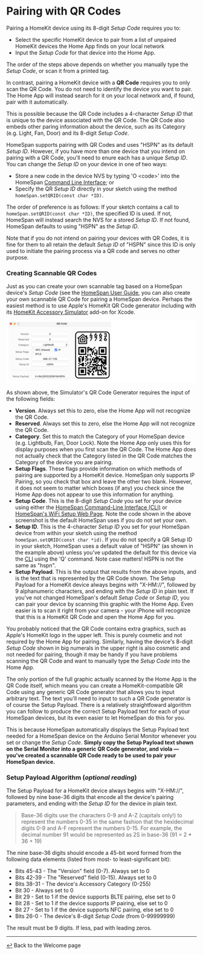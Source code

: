 # Pairing with QR Codes

Pairing a HomeKit device using its 8-digit *Setup Code* requires you to:

* Select the specific HomeKit device to pair from a list of unpaired HomeKit devices the Home App finds on your local network
* Input the *Setup Code* for that device into the Home App.

The order of the steps above depends on whether you manually type the *Setup Code*, or scan it from a printed tag.

In contrast, pairing a HomeKit device with a **QR Code** requires you to only scan the QR Code.  You do not need to identify the device you want to pair.  The Home App will instead search for it on your local network and, if found, pair with it automatically.

This is possible because the QR Code includes a 4-character *Setup ID* that is unique to the device associated with the QR Code.  The QR Code also embeds other paring information about the device, such as its Category (e.g. Light, Fan, Door) and its 8-digit *Setup Code*.

HomeSpan supports pairing with QR Codes and uses "HSPN" as its default *Setup ID*.  However, if you have more than one device that you intend on pairing with a QR Code, you'll need to enure each has a unique *Setup ID*.  You can change the *Setup ID* on your device in one of two ways:

* Store a new code in the device NVS by typing 'O \<code\>' into the HomeSpan [Command Line Interface](https://github.com/HomeSpan/HomeSpan/blob/master/docs/CLI.md); or
* Specify the QR *Setup ID* directly in your sketch using the method `homeSpan.setQRID(const char *ID)`. 
  
The order of preference is as follows:  If your sketch contains a call to `homeSpan.setQRID(const char *ID)`, the specified ID is used.  If not, HomeSpan will instead search the NVS for a stored *Setup ID*.  If not found, HomeSpan defaults to using "HSPN" as the *Setup ID*.
  
Note that if you do not intend on pairing your devices with QR Codes, it is fine for them to all retain the default *Setup ID* of "HSPN" since this ID is only used to initiate the pairing process via a QR code and serves no other purpose.

### Creating Scannable QR Codes

Just as you can create your own scannable tag based on a HomeSpan device's *Setup Code* (see the [HomeSpan User Guide](https://github.com/HomeSpan/HomeSpan/blob/master/docs/UserGuide.md#creating-a-scannable-tag), you can also create your own scannable QR Code for pairing a HomeSpan device.  Perhaps the easiest method is to use Apple's HomeKit QR Code generator including with its [HomeKit Accessory Simulator](https://developer.apple.com/documentation/homekit/testing_your_app_with_the_homekit_accessory_simulator) add-on for Xcode.

![QR Code Generator](images/QRCode.png)

As shown above, the Simulator's QR Code Generator requires the input of the following fields:

* **Version**.  Always set this to zero, else the Home App will not recognize the QR Code.
* **Reserved**.  Always set this to zero, else the Home App will not recognize the QR Code.
* **Category**.  Set this to match the Category of your HomeSpan device (e.g. Lightbulb, Fan, Door Lock).  Note the Home App only uses this for display purposes when you first scan the QR Code.  The Home App does not actually check that the Category listed in the QR Code matches the Category of the device you are pairing.
* **Setup Flags**.  These flags provide information on which methods of pairing are supported by a HomeKit device.  HomeSpan only supports IP Pairing, so you check that box and leave the other two blank.  However, it does not seem to matter which boxes (if any) you check since the Home App does not appear to use this information for anything.
* **Setup Code**.  This is the 8-digit *Setup Code* you set for your device using either the [HomeSpan Command-Line Interface (CLI)](https://github.com/HomeSpan/HomeSpan/blob/master/docs/CLI.md) or [HomeSpan's WiFi Setup Web Page](https://github.com/HomeSpan/HomeSpan/blob/master/docs/UserGuide.md#setting-homespans-wifi-credentials-and-setup-code).  Note the code shown in the above screenshot is the default HomeSpan uses if you do not set your own.
* **Setup ID**.  This is the 4-character *Setup ID* you set for your HomeSpan device from within your sketch using the method `homeSpan.setQRID(const char *id)`.  If you do not specify a QR Setup ID in your sketch, HomeSpan uses a default value of "HSPN" (as shown in the example above) unless you've updated the default for this device via the [CLI](CLI.md) using the 'Q' command.  Note case matters!  HSPN is not the same as "hspn".
* **Setup Payload**.  This is the output that results from the above inputs, and is the text that is represented by the QR Code shown.  The Setup Payload for a HomeKit device always begins with "X-HM://", followed by 9 alphanumeric characters, and ending with the *Setup ID* in plain text.  If you've not changed HomeSpan's default *Setup Code* or *Setup ID*, you can pair your device by scanning this graphic with the Home App.  Even easier is to scan it right from your camera - your iPhone will recognize that this is a HomeKit QR Code and open the Home App for you.

You probably noticed that the QR Code contains extra graphics, such as Apple's HomeKit logo in the upper left.  This is purely cosmetic and not required by the Home App for pairing.  Similarly, having the device's 8-digit *Setup Code* shown in big numerals in the upper right is also cosmetic and not needed for pairing, though it may be handy if you have problems scanning the QR Code and want to manually type the *Setup Code* into the Home App.

The only portion of the full graphic actually scanned by the Home App is the QR Code itself, which means you can create a HomeKit-compatible QR Code using any generic QR Code generator that allows you to input arbitrary text.  The text you'll need to input to such a QR Code generator is of course the Setup Payload.  There is a relatively straightfoward algorithm you can follow to produce the correct Setup Payload text for each of your HomeSpan devices, but its even easier to let HomeSpan do this for you.

This is because HomeSpan automatically displays the Setup Payload text needed for a HomeSpan device on the Arduino Serial Monitor whenever you set or change the *Setup Code*.  **Simply copy the Setup Payload text shown on the Serial Monitor into a generic QR Code generator, and viola — you've created a scannable QR Code ready to be used to pair your HomeSpan device.**

### Setup Payload Algorithm (*optional reading*)

The Setup Payload for a HomeKit device always begins with "X-HM://", followed by nine base-36 digits that encode all the device's pairing parameters, and ending with the *Setup ID* for the device in plain text.

> Base-36 digits use the characters 0-9 and A-Z (capitals only!) to represent the numbers 0-35 in the same fashion that the hexidecimal digits 0-9 and A-F represent the numbers 0-15.  For example, the decimal number 91 would be represented as 2S in base-36 (91 = 2 * 36 + 19)

The nine base-36 digits should encode a 45-bit word formed from the following data elements (listed from most- to least-significant bit):

* Bits 45-43 -  The "Version" field (0-7).  Always set to 0
* Bits 42-39 -  The "Reserved" field (0-15).  Always set to 0
* Bits 38-31 -  The device's Accessory Category (0-255)
* Bit 30 -  Always set to 0
* Bit 29 -  Set to 1 if the device supports BLTE pairing, else set to 0
* Bit 28 -  Set to 1 if the device supports IP pairing, else set to 0
* Bit 27 -  Set to 1 if the device supports NFC pairing, else set to 0
* Bits 26-0 - The device's 8-digit *Setup Code* (from 0-99999999)

The result must be 9 digits. If less, pad with leading zeros.

---

[↩️](../README.md) Back to the Welcome page


